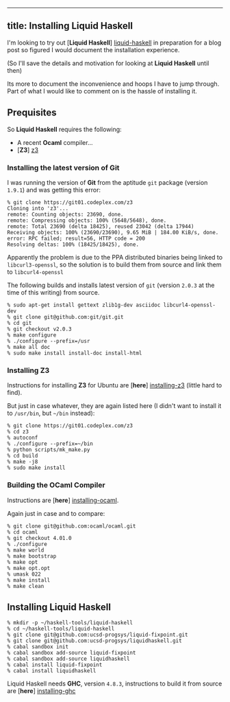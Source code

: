 ----
title: Installing Liquid Haskell
----

I'm looking to try out [**Liquid Haskell**] [liquid-haskell] in preparation for a blog post so figured I would document the installation experience.

(So I'll save the details and motivation for looking at **Liquid Haskell** until then)

Its more to document the inconvenience and hoops I have to jump through. Part of what I would like to comment on is the hassle of installing it.

## Prequisites

So **Liquid Haskell** requires the following:

-   A recent **Ocaml** compiler...
-   [**Z3**] [z3]

### Installing the latest version of Git

I was running the version of **Git** from the aptitude `git` package (version `1.9.1`) and was getting this error:

```
% git clone https://git01.codeplex.com/z3
Cloning into 'z3'...
remote: Counting objects: 23690, done.
remote: Compressing objects: 100% (5648/5648), done.
remote: Total 23690 (delta 18425), reused 23042 (delta 17944)
Receiving objects: 100% (23690/23690), 9.65 MiB | 184.00 KiB/s, done.
error: RPC failed; result=56, HTTP code = 200
Resolving deltas: 100% (18425/18425), done.
```

Apparently the problem is due to the PPA distributed binaries being linked to `libcurl3-openssl`, so the solution is to build them from source and link them to `libcurl4-openssl`

The following builds and installs latest version of `git` (version `2.0.3` at the time of this writing) from source.

```
% sudo apt-get install gettext zlib1g-dev asciidoc libcurl4-openssl-dev
% git clone git@github.com:git/git.git
% cd git
% git checkout v2.0.3
% make configure
% ./configure --prefix=/usr
% make all doc
% sudo make install install-doc install-html
```

### Installing Z3

Instructions for installing **Z3** for Ubuntu are [**here**] [installing-z3] (little hard to find).

But just in case whatever, they are again listed here (I didn't want to install it to `/usr/bin`, but `~/bin` instead):

```
% git clone https://git01.codeplex.com/z3
% cd z3
% autoconf
% ./configure --prefix=~/bin
% python scripts/mk_make.py
% cd build
% make -j8
% sudo make install
```

### Building the OCaml Compiler

Instructions are [**here**] [installing-ocaml].

Again just in case and to compare:

```
% git clone git@github.com:ocaml/ocaml.git
% cd ocaml
% git checkout 4.01.0
% ./configure
% make world
% make bootstrap
% make opt
% make opt.opt
% umask 022
% make install
% make clean
```

## Installing Liquid Haskell

```
% mkdir -p ~/haskell-tools/liquid-haskell
% cd ~/haskell-tools/liquid-haskell
% git clone git@github.com:ucsd-progsys/liquid-fixpoint.git
% git clone git@github.com:ucsd-progsys/liquidhaskell.git
% cabal sandbox init
% cabal sandbox add-source liquid-fixpoint
% cabal sandbox add-source liquidhaskell
% cabal install liquid-fixpoint
% cabal install liquidhaskell
```

Liquid Haskell needs **GHC**, version `4.8.3`, instructions to build it from source are [**here**] [installing-ghc]

[liquid-haskell]: http://goto.ucsd.edu/~rjhala/liquid/haskell/blog/about/ "About Liquid Haskell"
[z3]: http://z3.codeplex.com/ "Z3"
[installing-z3]: http://z3.codeplex.com/SourceControl/latest#README "Z3 Installation Instructions"
[installing-ocaml]: https://github.com/ocaml/ocaml/blob/trunk/INSTALL "OCaml Installation Instructions"
[installing-ghc]: https://ghc.haskell.org/trac/ghc/wiki/Building/QuickStart "GHC Installation Instructions"
